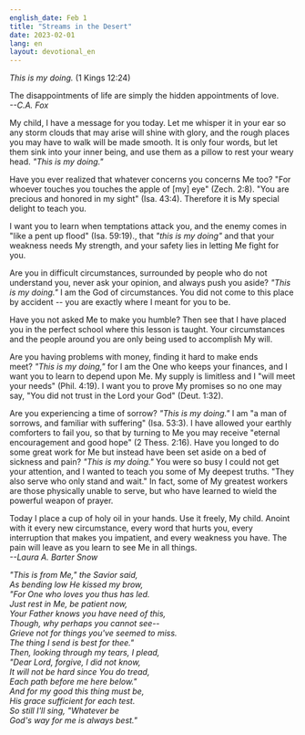 ```yaml
---
english_date: Feb 1
title: "Streams in the Desert"
date: 2023-02-01
lang: en
layout: devotional_en
---
```





<p><em>This is my doing. </em>(1 Kings 12:24)

</p>

<p>The disappointments of life are simply the hidden appointments of love.<br/> <em>--C.A. Fox</em>

</p>

<p>My child, I have a message for you today. Let me whisper it in your ear so any storm clouds that may arise will shine with glory, and the rough places you may have to walk will be made smooth. It is only four words, but let them sink into your inner being, and use them as a pillow to rest your weary head. <em>"This is my doing."</em>

</p>

<p>Have you ever realized that whatever concerns you concerns Me too? "For whoever touches you touches the apple of [my] eye" (Zech. 2:8). "You are precious and honored in my sight" (Isa. 43:4). Therefore it is My special delight to teach you.

</p>

<p>I want you to learn when temptations attack you, and the enemy comes in "like a pent up flood" (Isa. 59:19)., that <em>"this is my doing"</em> and that your weakness needs My strength, and your safety lies in letting Me fight for you.

</p>

<p>Are you in difficult circumstances, surrounded by people who do not understand you, never ask your opinion, and always push you aside? <em>"This is my doing."</em> I am the God of circumstances. You did not come to this place by accident -- you are exactly where I meant for you to be.

</p>

<p>Have you not asked Me to make you humble? Then see that I have placed you in the perfect school where this lesson is taught. Your circumstances and the people around you are only being used to accomplish My will.

</p>

<p>Are you having problems with money, finding it hard to make ends meet? <em>"This is my doing,"</em> for I am the One who keeps your finances, and I want you to learn to depend upon Me. My supply is limitless and I "will meet your needs" (Phil. 4:19). I want you to prove My promises so no one may say, "You did not trust in the Lord your God" (Deut. 1:32).

</p>

<p>Are you experiencing a time of sorrow? <em>"This is my doing."</em> I am "a man of sorrows, and familiar with suffering" (Isa. 53:3). I have allowed your earthly comforters to fail you, so that by turning to Me you may receive "eternal encouragement and good hope" (2 Thess. 2:16). Have you longed to do some great work for Me but instead have been set aside on a bed of sickness and pain? <em>"This is my doing."</em> You were so busy I could not get your attention, and I wanted to teach you some of My deepest truths. "They also serve who only stand and wait." In fact, some of My greatest workers are those physically unable to serve, but who have learned to wield the powerful weapon of prayer.

</p>

<p>Today I place a cup of holy oil in your hands. Use it freely, My child. Anoint with it every new circumstance, every word that hurts you, every interruption that makes you impatient, and every weakness you have. The pain will leave as you learn to see Me in all things.<br/> <em>--Laura A. Barter Snow</em>

</p>

<p><em>"This is from Me," the Savior said,<br/> As bending low He kissed my brow,<br/> "For One who loves you thus has led.<br/> Just rest in Me, be patient now,<br/> Your Father knows you have need of this,<br/> Though, why perhaps you cannot see--<br/> Grieve not for things you've seemed to miss.<br/> The thing I send is best for thee."<br/> Then, looking through my tears, I plead,<br/> "Dear Lord, forgive, I did not know,<br/> It will not be hard since You do tread,<br/> Each path before me here below."<br/> And for my good this thing must be,<br/> His grace sufficient for each test.<br/> So still I'll sing, "Whatever be<br/> God's way for me is always best."</em>

</p>

<p></p>